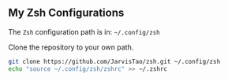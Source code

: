 ## My Zsh Configurations

The `Zsh` configuration path is in: 
`~/.config/zsh` 

Clone the repository to your own path.

```bash
git clone https://github.com/JarvisTao/zsh.git ~/.config/zsh
echo "source ~/.config/zsh/zshrc" >> ~/.zshrc
```

